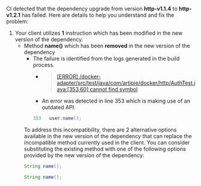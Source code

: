 CI detected that the dependency upgrade from version **http-v1.1.4** to **http-v1.2.1** has failed. Here are details to help you understand and fix the problem:
1. Your client utilizes **1** instruction which has been modified in the new version of the dependency.
   * <summary>Method <b>name()</b> which has been <b>removed</b> in the new version of the dependency</summary>
            
        *  <summary>The failure is identified from the logs generated in the build process. </summary>
          
            *   >[[ERROR] /docker-adapter/src/test/java/com/artipie/docker/http/AuthTest.java:[353,60] cannot find symbol](https://github.com/chains-project/breaking-good/actions/runs/8110103454/job/22166641300#step:4:1209)
            *   An error was detected in line 353 which is making use of an outdated API.
             ``` java
             353   user.name();
            ```
            
        To address this incompatibility, there are 2 alternative options available in the new version of the dependency that can replace the incompatible method currently used in the client. You can consider substituting the existing method with one of the following options provided by the new version of the dependency:
        ``` java
        String name();
        ```
        ``` java
        String name();
        ```


